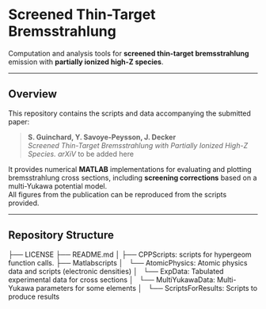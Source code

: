 # Screened Thin-Target Bremsstrahlung

Computation and analysis tools for **screened thin-target bremsstrahlung** emission with **partially ionized high-Z species**.

---

## Overview

This repository contains the scripts and data accompanying the submitted paper:

> **S. Guinchard, Y. Savoye-Peysson, J. Decker**  
> *Screened Thin-Target Bremsstrahlung with Partially Ionized High-Z Species.*
> *arXiV* to be added here

It provides numerical **MATLAB** implementations for evaluating and plotting bremsstrahlung cross sections, including **screening corrections** based on a multi-Yukawa potential model.  
All figures from the publication can be reproduced from the scripts provided.

---

## Repository Structure

├── LICENSE
├── README.md
│
├── CPPScripts: scripts for hypergeom function calls.
├── Matlabscripts
│   └── AtomicPhysics: Atomic physics data and scripts (electronic densities)
│   └── ExpData: Tabulated experimental data for cross sections
│   └── MultiYukawaData: Multi-Yukawa parameters for some elements
│   └── ScriptsForResults: Scripts to produce results




